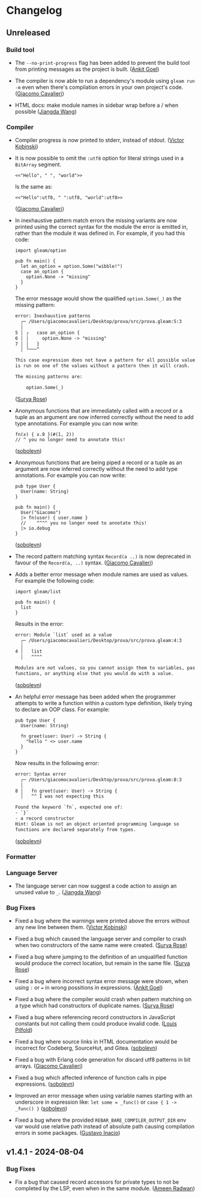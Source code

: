 # Changelog

## Unreleased

### Build tool

- The `--no-print-progress` flag has been added to prevent the build tool from
  printing messages as the project is built.
  ([Ankit Goel](https://github.com/crazymerlyn))

- The compiler is now able to run a dependency's module using `gleam run -m`
  even when there's compilation errors in your own project's code.
  ([Giacomo Cavalieri](https://github.com/giacomocavalieri))

- HTML docs: make module names in sidebar wrap before a / when possible
  ([Jiangda Wang](https://github.com/frank-iii))

### Compiler

- Compiler progress is now printed to stderr, instead of stdout.
  ([Victor Kobinski](https://github.com/vkobinski))

- It is now possible to omit the `:utf8` option for literal strings used in a
  `BitArray` segment.

  ```gleam
  <<"Hello", " ", "world">>
  ```

  Is the same as:

  ```gleam
  <<"Hello":utf8, " ":utf8, "world":utf8>>
  ```

  ([Giacomo Cavalieri](https://github.com/giacomocavalieri))

- In inexhaustive pattern match errors the missing variants are now printed
  using the correct syntax for the module the error is emitted in, rather than
  the module it was defined in. For example, if you had this code:

  ```gleam
  import gleam/option

  pub fn main() {
    let an_option = option.Some("wibble!")
    case an_option {
      option.None -> "missing"
    }
  }
  ```

  The error message would show the qualified `option.Some(_)` as the missing
  pattern:

  ```txt
  error: Inexhaustive patterns
    ┌─ /Users/giacomocavalieri/Desktop/prova/src/prova.gleam:5:3
    │
  5 │ ╭   case an_option {
  6 │ │     option.None -> "missing"
  7 │ │   }
    │ ╰───^

  This case expression does not have a pattern for all possible values. If it
  is run on one of the values without a pattern then it will crash.

  The missing patterns are:

      option.Some(_)
  ```

  ([Surya Rose](https://github.com/gearsdatapacks))

- Anonymous functions that are immediately called with a record or a tuple as an
  argument are now inferred correctly without the need to add type annotations.
  For example you can now write:

  ```gleam
  fn(x) { x.0 }(#(1, 2))
  // ^ you no longer need to annotate this!
  ```

  ([sobolevn](https://github.com/sobolevn))

- Anonymous functions that are being piped a record or a tuple as an argument
  are now inferred correctly without the need to add type annotations. For
  example you can now write:

  ```gleam
  pub type User {
    User(name: String)
  }

  pub fn main() {
    User("Giacomo")
    |> fn(user) { user.name }
    //    ^^^^ you no longer need to annotate this!
    |> io.debug
  }
  ```

  ([sobolevn](https://github.com/sobolevn))

- The record pattern matching syntax `Record(a ..)` is now deprecated in favour
  of the `Record(a, ..)` syntax.
  ([Giacomo Cavalieri](https://github.com/giacomocavalieri))

- Adds a better error message when module names are used as values. For example
  the following code:

  ```gleam
  import gleam/list

  pub fn main() {
    list
  }
  ```

  Results in the error:

  ```txt
  error: Module `list` used as a value
    ┌─ /Users/giacomocavalieri/Desktop/prova/src/prova.gleam:4:3
    │
  4 │   list
    │   ^^^^

  Modules are not values, so you cannot assign them to variables, pass them to
  functions, or anything else that you would do with a value.
  ```

  ([sobolevn](https://github.com/sobolevn))

- An helpful error message has been added when the programmer attempts to write
  a function within a custom type definition, likely trying to declare an OOP
  class. For example:

  ```gleam
  pub type User {
    User(name: String)

    fn greet(user: User) -> String {
      "hello " <> user.name
    }
  }
  ```

  Now results in the following error:

  ```txt
  error: Syntax error
    ┌─ /Users/giacomocavalieri/Desktop/prova/src/prova.gleam:8:3
    │
  8 │   fn greet(user: User) -> String {
    │   ^^ I was not expecting this

  Found the keyword `fn`, expected one of:
  - `}`
  - a record constructor
  Hint: Gleam is not an object oriented programming language so
  functions are declared separately from types.
  ```

  ([sobolevn](https://github.com/sobolevn))

### Formatter

### Language Server

- The language server can now suggest a code action to assign an unused value to
  `_`.
  ([Jiangda Wang](https://github.com/frank-iii))

### Bug Fixes

- Fixed a bug where the warnings were printed above the errors without any new line between them.
([Victor Kobinski](https://github.com/vkobinski))

- Fixed a bug which caused the language server and compiler to crash when two
  constructors of the same name were created.
  ([Surya Rose](https://github.com/GearsDatapacks))

- Fixed a bug where jumping to the definition of an unqualified function would
  produce the correct location, but remain in the same file.
  ([Surya Rose](https://github.com/gearsdatapacks))

- Fixed a bug where incorrect syntax error message were shown, when using `:` or
  `=` in wrong possitions in expressions.
  ([Ankit Goel](https://github.com/crazymerlyn))

- Fixed a bug where the compiler would crash when pattern matching on a type
  which had constructors of duplicate names.
  ([Surya Rose](https://github.com/gearsdatapacks))

- Fixed a bug where referencing record constructors in JavaScript constants but
  not calling them could produce invalid code.
  ([Louis Pilfold](https://github.com/lpil))

- Fixed a bug where source links in HTML documentation would be incorrect for
  Codeberg, SourceHut, and Gitea.
  ([sobolevn](https://github.com/sobolevn))

- Fixed a bug with Erlang code generation for discard utf8 patterns in bit
  arrays.
  ([Giacomo Cavalieri](https://github.com/giacomocavalieri))

- Fixed a bug which affected inference of function calls in pipe expressions.
  ([sobolevn](https://github.com/sobolevn))

- Improved an error message when using variable names starting with an
  underscore in expression like: `let some = _func()` or `case { 1 -> _func() }`
  ([sobolevn](https://github.com/sobolevn))

- Fixed a bug where the provided `REBAR_BARE_COMPILER_OUTPUT_DIR` env var would use relative path instead of absolute path causing compilation errors in some packages.
  ([Gustavo Inacio](https://github.com/gusinacio))

## v1.4.1 - 2024-08-04

### Bug Fixes

- Fix a bug that caused record accessors for private types to not be completed
  by the LSP, even when in the same module.
  ([Ameen Radwan](https://github.com/Acepie))
